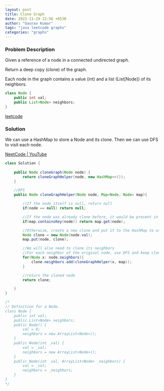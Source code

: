 ```yaml
---
layout: post
title: Clone Graph
date: 2022-11-29 22:56 +0530
author: "Gaurav Kumar"
tags: "java leetcode graphs"
categories: "graphs"
---
```


### Problem Description

Given a reference of a node in a connected undirected graph.

Return a deep copy (clone) of the graph.

Each node in the graph contains a value (int) and a list (List[Node]) of its neighbors.

```java
class Node {
    public int val;
    public List<Node> neighbors;
}
```

[leetcode](https://leetcode.com/problems/clone-graph/description/)

### Solution

We can use a HashMap to store a Node and its clone. Then we can use DFS to visit each node.

[NeetCode | YouTube](https://www.youtube.com/watch?v=mQeF6bN8hMk)

```java
class Solution {
    
    public Node cloneGraph(Node node) {
        return cloneGraphHelper(node, new HashMap<>());
    }

    //DFS
    public Node cloneGraphHelper(Node node, Map<Node, Node> map){

        //If the node itself is null, return null
        if(node == null) return null;

        //If the node was already clone before, it would be present in the HashMap, so return it
        if(map.containsKey(node)) return map.get(node);

        //Otherwise, create a new clone and put it to the HashMap to use later if needed
        Node clone = new Node(node.val);
        map.put(node, clone);

        //We will also need to clone its neighbors
        //For each neighbor of the original node, use DFS and keep cloning them and adding that clone to the current clone's neighbors
        for(Node x: node.neighbors){
            clone.neighbors.add(cloneGraphHelper(x, map));
        }

        //return the cloned node
        return clone;

    }
}

/*
// Definition for a Node.
class Node {
    public int val;
    public List<Node> neighbors;
    public Node() {
        val = 0;
        neighbors = new ArrayList<Node>();
    }
    public Node(int _val) {
        val = _val;
        neighbors = new ArrayList<Node>();
    }
    public Node(int _val, ArrayList<Node> _neighbors) {
        val = _val;
        neighbors = _neighbors;
    }
}
*/
```

